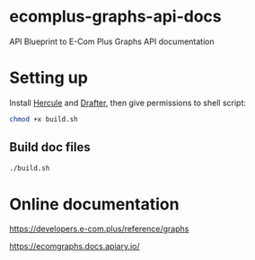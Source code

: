 # ecomplus-graphs-api-docs
API Blueprint to E-Com Plus Graphs API documentation

# Setting up
Install [Hercule](https://github.com/jamesramsay/hercule)
and [Drafter](https://github.com/apiaryio/drafter.js),
then give permissions to shell script:

```bash
chmod +x build.sh
```

## Build doc files
```bash
./build.sh
```

# Online documentation
https://developers.e-com.plus/reference/graphs

https://ecomgraphs.docs.apiary.io/

